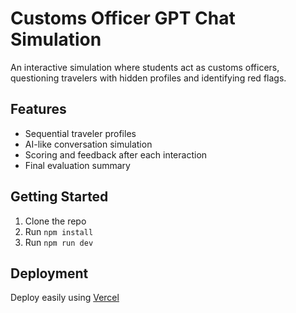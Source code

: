 # Customs Officer GPT Chat Simulation

An interactive simulation where students act as customs officers, questioning travelers with hidden profiles and identifying red flags.

## Features

- Sequential traveler profiles
- AI-like conversation simulation
- Scoring and feedback after each interaction
- Final evaluation summary

## Getting Started

1. Clone the repo
2. Run `npm install`
3. Run `npm run dev`

## Deployment

Deploy easily using [Vercel](https://vercel.com/import)